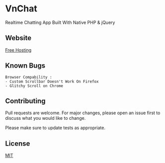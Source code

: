 # VnChat

Realtime Chatting App Built With Native PHP & jQuery

## Website

[Free Hosting](http:example.com)

## Known Bugs

```
Browser Compability : 
- Custom Scrollbar Doesn't Work On Firefox
- Glitchy Scroll on Chrome
```

## Contributing
Pull requests are welcome. For major changes, please open an issue first to discuss what you would like to change.

Please make sure to update tests as appropriate.

## License
[MIT](https://choosealicense.com/licenses/mit/)